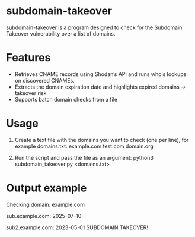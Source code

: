 # subdomain-takeover
subdomain-takeover is a program designed to check for the Subdomain Takeover vulnerability over a list of domains.

# Features
- Retrieves CNAME records using Shodan’s API and runs whois lookups on discovered CNAMEs.
- Extracts the domain expiration date and highlights expired domains → takeover risk
- Supports batch domain checks from a file

# Usage
1. Create a text file with the domains you want to check (one per line), for example domains.txt:
example.com
test.com
domain.org

2. Run the script and pass the file as an argument:
python3 subdomain_takeover.py <domains.txt>

# Output example
Checking domain: example.com

sub.example.com: 2025-07-10

sub2.example.com: 2023-05-01 SUBDOMAIN TAKEOVER!

